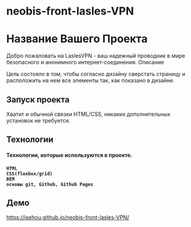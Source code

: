 # neobis-front-lasles-VPN

<h1>Название Вашего Проекта</h1>

Добро пожаловать на LaslesVPN - ваш надежный проводник в мире безопасного и анонимного интернет-соединения.
Описание

Цель состояло в том, чтобы согласно дизайну сверстать страницу и расположить на нем все элементы так, как показано в дизайне.

<h2>Запуск проекта</h2>

Хватит и обычной связки HTML/CSS, никаких дополнительных установок не требуется.

<h2>Технологии</h2>

<h4>Технологии, которые используются в проекте.<h4>

    HTML
    CSS(flexbox/grid)
    BEM
    основы git, Github, Github Pages

<h2>Демо</h2>

https://isehou.github.io/neobis-front-lasles-VPN/
